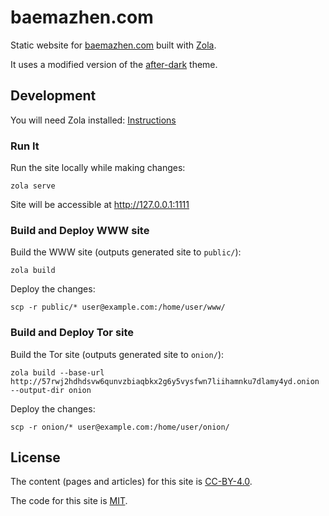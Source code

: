 # baemazhen.com

Static website for [baemazhen.com](https://baemazhen.com) built with [Zola](https://github.com/getzola/zola).

It uses a modified version of the [after-dark](https://github.com/getzola/after-dark) theme.

## Development

You will need Zola installed: [Instructions](https://www.getzola.org/documentation/getting-started/installation/)

### Run It

Run the site locally while making changes:

`zola serve`

Site will be accessible at http://127.0.0.1:1111

### Build and Deploy WWW site

Build the WWW site (outputs generated site to `public/`):

`zola build`

Deploy the changes:

`scp -r public/* user@example.com:/home/user/www/`

### Build and Deploy Tor site

Build the Tor site (outputs generated site to `onion/`):

`zola build --base-url http://57rwj2hdhdsvw6qunvzbiaqbkx2g6y5vysfwn7liihamnku7dlamy4yd.onion --output-dir onion`

Deploy the changes:

`scp -r onion/* user@example.com:/home/user/onion/`

## License

The content (pages and articles) for this site is [CC-BY-4.0](https://creativecommons.org/licenses/by/4.0/). 

The code for this site is [MIT](LICENSE.md). 